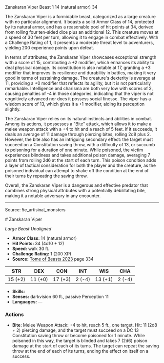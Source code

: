 <MonsterName/>Zanskaran Viper</MonsterName>
<CreatureType/>Beast</CreatureType>
<CR/>1</CR>
<AC/>14 (natural armor)</AC>
<HP/>34</HP>
<summary>The Zanskaran Viper is a formidable beast, categorized as a large creature with no particular alignment. It boasts a solid Armor Class of 14, protected by its natural armor, and has a reasonable pool of hit points at 34, derived from rolling four ten-sided dice plus an additional 12. This creature moves at a speed of 30 feet per turn, allowing it to engage in combat effectively. With a Challenge Rating of 1, it presents a moderate threat level to adventurers, yielding 200 experience points upon defeat.</summary>

<detail>

In terms of attributes, the Zanskaran Viper showcases exceptional strength with a score of 15, contributing a +2 modifier, which enhances its ability to deal physical damage. Its constitution is also notable at 17, granting a +3 modifier that improves its resilience and durability in battles, making it very good in terms of sustaining damage. The creature's dexterity is average at 11, providing a +0 modifier that reflects its agility, but it is not particularly remarkable. Intelligence and charisma are both very low with scores of 2, causing penalties of -4 in those categories, indicating that the viper is not cognitively advanced nor does it possess social finesse. The viper has a wisdom score of 13, which gives it a +1 modifier, aiding its perception slightly.

The Zanskaran Viper relies on its natural instincts and abilities in combat. Among its actions, it possesses a "Bite" attack, which allows it to make a melee weapon attack with a +4 to hit and a reach of 5 feet. If it succeeds, it deals an average of 11 damage through piercing bites, rolling 2d8 plus 2. However, the bite also has an intriguing secondary effect: the target must succeed on a Constitution saving throw, with a difficulty of 13, or succumb to poisoning for a duration of one minute. While poisoned, the victim experiences blindness and takes additional poison damage, averaging 7 points from rolling 2d6 at the start of each turn. This poison condition adds a layer of tactical consideration for both the player and the creature, as the poisoned individual can attempt to shake off the condition at the end of their turns by repeating the saving throw.

Overall, the Zanskaran Viper is a dangerous and effective predator that combines strong physical attributes with a potentially debilitating bite, making it a notable adversary in any encounter.</detail>



---

Source: 5e_artisinal_monsters

<statblock>
# Zanskaran Viper

*Large* *Beast* *Unaligned*

- **Armor Class:** 14 (natural armor)
- **Hit Points:** 34 (4d10 + 12)
- **Speed:** walk 30 ft.
- **Challenge Rating:** 1 (200 XP)
- **Source:** [Tome of Beasts 2023](https://koboldpress.com/kpstore/product/tome-of-beasts-1-2023-edition/) page 334

| STR | DEX | CON | INT | WIS | CHA |
| --- | --- | --- | --- | --- | --- |
| 15 (+2) | 11 (+0) | 17 (+3) | 2 (-4) | 13 (+1) | 2 (-4) |

- **Skills:** 
- **Senses:** darkvision 60 ft., passive Perception 11
- **Languages:** —

### Actions

- **Bite:** Melee Weapon Attack: +4 to hit, reach 5 ft., one target. Hit: 11 (2d8 + 2) piercing damage, and the target must succeed on a DC 13 Constitution saving throw or become poisoned for 1 minute. While poisoned in this way, the target is blinded and takes 7 (2d6) poison damage at the start of each of its turns. The target can repeat the saving throw at the end of each of its turns, ending the effect on itself on a success.
</statblock>


